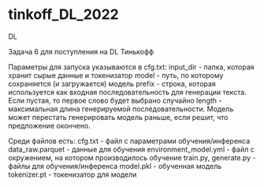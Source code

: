 # tinkoff_DL_2022
DL

Задача 6 для поступления на DL Тинькофф

Параметры для запуска указываются в cfg.txt:
input_dir - папка, которая хранит сырые данные и токенизатор
model - путь, по которому сохраняется (и загружается) модель
prefix - строка, которая используется как входная последовательность для генерации текста. Если пустая, то первое слово будет выбрано случайно
length - максимальная длина генерируемой последовательности. Модель может перестать генерировать модель раньше, если решит, что предложение окончено.

Среди файлов есть:
cfg.txt - файл с параметрами обучения/инференса
data_raw.parquet - данные для обучения
environment_model.yml - файл с окружением, на котором производилось обучение
train.py, generate.py - файлы для обучения/инференса
model.pkl - обученная модель
tokenizer.pt - токенизатор для модели 
